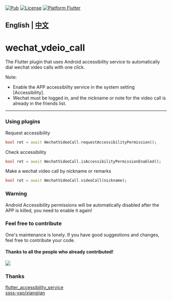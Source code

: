 [![Pub](https://img.shields.io/pub/v/wechat_video_call)](https://pub.dev/packages/wechat_video_call)
[![License](https://img.shields.io/badge/license-MIT-green.svg)](/LICENSE)
[![Platform Flutter](https://img.shields.io/badge/platform-Flutter-blue.svg)](https://flutter.dev)

## English | [中文](https://github.com/davidche1116/wechat_video_call/blob/main/README_CN.md)
# wechat_vdeio_call

The Flutter plugin that uses Android accessibility service to automatically dial wechat video calls with one click.

Note:
- Enable the APP accessibility service in the system setting [Accessibility].
- Wechat must be logged in, and the nickname or note for the video call is already in the friends list.

---

### Using plugins
Request accessibility
```dart
bool ret = await WechatVideoCall.requestAccessibilityPermission();
```

Check accessibility
```dart
bool ret = await WechatVideoCall.isAccessibilityPermissionEnabled();
```

Make a wechat video call by nickname or remarks
```dart
bool ret = await WechatVideoCall.videoCall(nickname);
```

### Warning

Android Accessibility permissions will be automatically disabled after the APP is killed, you need to enable it again!

### Feel free to contribute
One's maintenance is lonely. If you have good suggestions and changes, feel free to contribute your code.

#### Thanks to all the people who already contributed!

<a href="https://github.com/davidche1116/wechat_video_call/graphs/contributors">
    <img src="https://contrib.rocks/image?repo=davidche1116/wechat_video_call" />
</a>

### Thanks
[flutter_accessibility_service](https://pub.dev/packages/flutter_accessibility_service)  
[ssss-yao/xiangjian](https://github.com/ssss-yao/xiangjian)  
